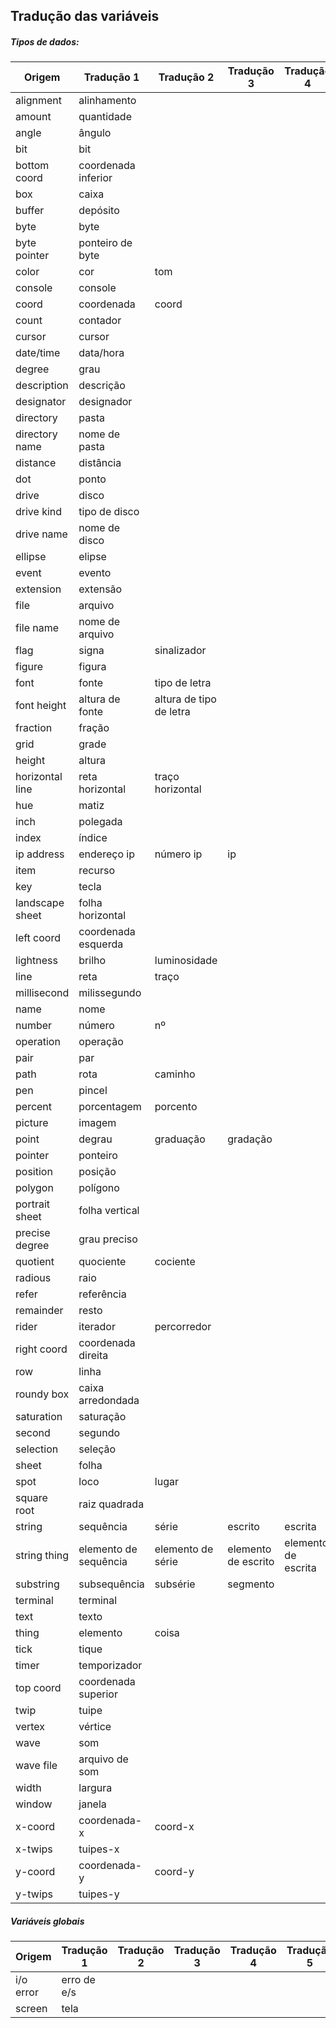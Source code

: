 ## Tradução das variáveis

##### Tipos de dados:
|Origem|Tradução 1|Tradução 2|Tradução 3|Tradução 4|Tradução 5|
|------|----------|----------|----------|----------|----------|
|alignment|alinhamento|||||
|amount|quantidade|||||
|angle|ângulo|||||
|bit|bit|||||
|bottom coord|coordenada inferior|||||
|box|caixa|||||
|buffer|depósito|||||
|byte|byte|||||
|byte pointer|ponteiro de byte|||||
|color|cor|tom|||||
|console|console|||||
|coord|coordenada|coord||||
|count|contador|||||
|cursor|cursor|||||
|date/time|data/hora|||||
|degree|grau|||||
|description|descrição|||||
|designator|designador|||||
|directory|pasta|||||
|directory name|nome de pasta|||||
|distance|distância|||||
|dot|ponto|||||
|drive|disco|||||
|drive kind|tipo de disco|||||
|drive name|nome de disco|||||
|ellipse|elipse|||||
|event|evento|||||
|extension|extensão|||||
|file|arquivo|||||
|file name|nome de arquivo|||||
|flag|signa|sinalizador||||
|figure|figura|||||
|font|fonte|tipo de letra||||
|font height|altura de fonte|altura de tipo de letra||||
|fraction|fração|||||
|grid|grade|||||
|height|altura|||||
|horizontal line|reta horizontal|traço horizontal||||
|hue|matiz|||||
|inch|polegada|||||
|index|índice|||||
|ip address|endereço ip| número ip|ip|||
|item|recurso|||||
|key|tecla|||||
|landscape sheet|folha horizontal|||||
|left coord|coordenada esquerda|||||
|lightness|brilho|luminosidade||||
|line|reta|traço||||
|millisecond|milissegundo|||||
|name|nome|||||
|number|número|nº||||
|operation|operação|||||
|pair|par|||||
|path|rota|caminho||||
|pen|pincel|||||
|percent|porcentagem|porcento||||
|picture|imagem|||||
|point|degrau|graduação|gradação|||
|pointer|ponteiro|||||
|position|posição|||||
|polygon|polígono|||||
|portrait sheet|folha vertical|||||
|precise degree|grau preciso|||||
|quotient|quociente|cociente||||
|radious|raio|||||
|refer|referência|||||
|remainder|resto|||||
|rider|iterador|percorredor||||
|right coord|coordenada direita|||||
|row|linha|||||
|roundy box|caixa arredondada|||||
|saturation|saturação|||||
|second|segundo|||||
|selection|seleção|||||
|sheet|folha|||||
|spot|loco|lugar||||
|square root|raiz quadrada|||||
|string|sequência|série|escrito|escrita||
|string thing|elemento de sequência|elemento de série|elemento de escrito|elemento de escrita||
|substring|subsequência|subsérie|segmento|||
|terminal|terminal|||||
|text|texto|||||
|thing|elemento|coisa||||
|tick|tique|||||
|timer|temporizador|||||
|top coord|coordenada superior|||||
|twip|tuipe|||||
|vertex|vértice|||||
|wave|som||||||
|wave file|arquivo de som|||||
|width|largura|||||
|window|janela|||||
|x-coord|coordenada-x|coord-x||||
|x-twips|tuipes-x|||||
|y-coord|coordenada-y|coord-y||||
|y-twips|tuipes-y|||||

##### Variáveis globais
|Origem|Tradução 1|Tradução 2|Tradução 3|Tradução 4|Tradução 5|
|------|----------|----------|----------|----------|----------|
|i/o error|erro de e/s|
|screen|tela|||||
